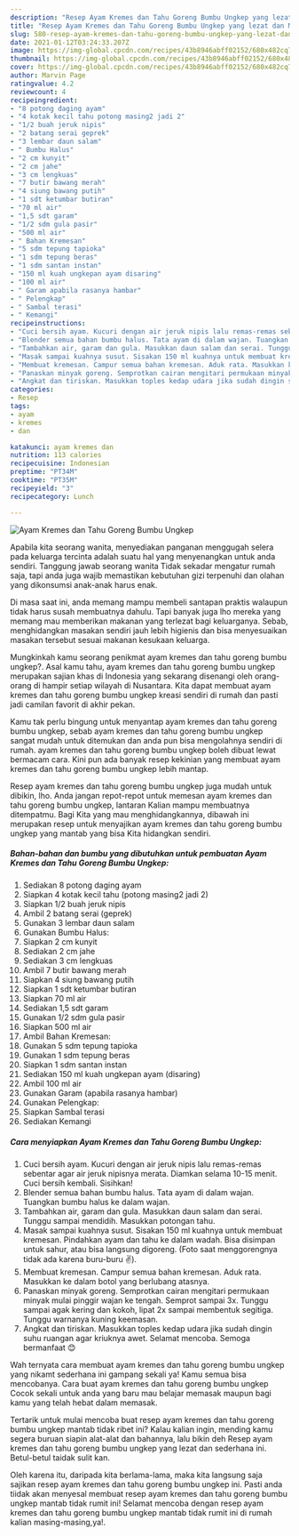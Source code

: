```yaml
---
description: "Resep Ayam Kremes dan Tahu Goreng Bumbu Ungkep yang lezat dan Mudah Dibuat"
title: "Resep Ayam Kremes dan Tahu Goreng Bumbu Ungkep yang lezat dan Mudah Dibuat"
slug: 580-resep-ayam-kremes-dan-tahu-goreng-bumbu-ungkep-yang-lezat-dan-mudah-dibuat
date: 2021-01-12T03:24:33.207Z
image: https://img-global.cpcdn.com/recipes/43b8946abff02152/680x482cq70/ayam-kremes-dan-tahu-goreng-bumbu-ungkep-foto-resep-utama.jpg
thumbnail: https://img-global.cpcdn.com/recipes/43b8946abff02152/680x482cq70/ayam-kremes-dan-tahu-goreng-bumbu-ungkep-foto-resep-utama.jpg
cover: https://img-global.cpcdn.com/recipes/43b8946abff02152/680x482cq70/ayam-kremes-dan-tahu-goreng-bumbu-ungkep-foto-resep-utama.jpg
author: Marvin Page
ratingvalue: 4.2
reviewcount: 4
recipeingredient:
- "8 potong daging ayam"
- "4 kotak kecil tahu potong masing2 jadi 2"
- "1/2 buah jeruk nipis"
- "2 batang serai geprek"
- "3 lembar daun salam"
- " Bumbu Halus"
- "2 cm kunyit"
- "2 cm jahe"
- "3 cm lengkuas"
- "7 butir bawang merah"
- "4 siung bawang putih"
- "1 sdt ketumbar butiran"
- "70 ml air"
- "1,5 sdt garam"
- "1/2 sdm gula pasir"
- "500 ml air"
- " Bahan Kremesan"
- "5 sdm tepung tapioka"
- "1 sdm tepung beras"
- "1 sdm santan instan"
- "150 ml kuah ungkepan ayam disaring"
- "100 ml air"
- " Garam apabila rasanya hambar"
- " Pelengkap"
- " Sambal terasi"
- " Kemangi"
recipeinstructions:
- "Cuci bersih ayam. Kucuri dengan air jeruk nipis lalu remas-remas sebentar agar air jeruk nipisnya merata. Diamkan selama 10-15 menit. Cuci bersih kembali. Sisihkan!"
- "Blender semua bahan bumbu halus. Tata ayam di dalam wajan. Tuangkan bumbu halus ke dalam wajan."
- "Tambahkan air, garam dan gula. Masukkan daun salam dan serai. Tunggu sampai mendidih. Masukkan potongan tahu."
- "Masak sampai kuahnya susut. Sisakan 150 ml kuahnya untuk membuat kremesan. Pindahkan ayam dan tahu ke dalam wadah. Bisa disimpan untuk sahur, atau bisa langsung digoreng. (Foto saat menggorengnya tidak ada karena buru-buru ✌)."
- "Membuat kremesan. Campur semua bahan kremesan. Aduk rata. Masukkan ke dalam botol yang berlubang atasnya."
- "Panaskan minyak goreng. Semprotkan cairan mengitari permukaan minyak mulai pinggir wajan ke tengah. Semprot sampai 3x. Tunggu sampai agak kering dan kokoh, lipat 2x sampai membentuk segitiga. Tunggu warnanya kuning keemasan."
- "Angkat dan tiriskan. Masukkan toples kedap udara jika sudah dingin suhu ruangan agar kriuknya awet. Selamat mencoba. Semoga bermanfaat 😊"
categories:
- Resep
tags:
- ayam
- kremes
- dan

katakunci: ayam kremes dan 
nutrition: 113 calories
recipecuisine: Indonesian
preptime: "PT34M"
cooktime: "PT35M"
recipeyield: "3"
recipecategory: Lunch

---
```



![Ayam Kremes dan Tahu Goreng Bumbu Ungkep](https://img-global.cpcdn.com/recipes/43b8946abff02152/680x482cq70/ayam-kremes-dan-tahu-goreng-bumbu-ungkep-foto-resep-utama.jpg)

Apabila kita seorang wanita, menyediakan panganan menggugah selera pada keluarga tercinta adalah suatu hal yang menyenangkan untuk anda sendiri. Tanggung jawab seorang  wanita Tidak sekadar mengatur rumah saja, tapi anda juga wajib memastikan kebutuhan gizi terpenuhi dan olahan yang dikonsumsi anak-anak harus enak.

Di masa  saat ini, anda memang mampu membeli santapan praktis walaupun tidak harus susah membuatnya dahulu. Tapi banyak juga lho mereka yang memang mau memberikan makanan yang terlezat bagi keluarganya. Sebab, menghidangkan masakan sendiri jauh lebih higienis dan bisa menyesuaikan masakan tersebut sesuai makanan kesukaan keluarga. 



Mungkinkah kamu seorang penikmat ayam kremes dan tahu goreng bumbu ungkep?. Asal kamu tahu, ayam kremes dan tahu goreng bumbu ungkep merupakan sajian khas di Indonesia yang sekarang disenangi oleh orang-orang di hampir setiap wilayah di Nusantara. Kita dapat membuat ayam kremes dan tahu goreng bumbu ungkep kreasi sendiri di rumah dan pasti jadi camilan favorit di akhir pekan.

Kamu tak perlu bingung untuk menyantap ayam kremes dan tahu goreng bumbu ungkep, sebab ayam kremes dan tahu goreng bumbu ungkep sangat mudah untuk ditemukan dan anda pun bisa mengolahnya sendiri di rumah. ayam kremes dan tahu goreng bumbu ungkep boleh dibuat lewat bermacam cara. Kini pun ada banyak resep kekinian yang membuat ayam kremes dan tahu goreng bumbu ungkep lebih mantap.

Resep ayam kremes dan tahu goreng bumbu ungkep juga mudah untuk dibikin, lho. Anda jangan repot-repot untuk memesan ayam kremes dan tahu goreng bumbu ungkep, lantaran Kalian mampu membuatnya ditempatmu. Bagi Kita yang mau menghidangkannya, dibawah ini merupakan resep untuk menyajikan ayam kremes dan tahu goreng bumbu ungkep yang mantab yang bisa Kita hidangkan sendiri.

<!--inarticleads1-->

##### Bahan-bahan dan bumbu yang dibutuhkan untuk pembuatan Ayam Kremes dan Tahu Goreng Bumbu Ungkep:

1. Sediakan 8 potong daging ayam
1. Siapkan 4 kotak kecil tahu (potong masing2 jadi 2)
1. Siapkan 1/2 buah jeruk nipis
1. Ambil 2 batang serai (geprek)
1. Gunakan 3 lembar daun salam
1. Gunakan  Bumbu Halus:
1. Siapkan 2 cm kunyit
1. Sediakan 2 cm jahe
1. Sediakan 3 cm lengkuas
1. Ambil 7 butir bawang merah
1. Siapkan 4 siung bawang putih
1. Siapkan 1 sdt ketumbar butiran
1. Siapkan 70 ml air
1. Sediakan 1,5 sdt garam
1. Gunakan 1/2 sdm gula pasir
1. Siapkan 500 ml air
1. Ambil  Bahan Kremesan:
1. Gunakan 5 sdm tepung tapioka
1. Gunakan 1 sdm tepung beras
1. Siapkan 1 sdm santan instan
1. Sediakan 150 ml kuah ungkepan ayam (disaring)
1. Ambil 100 ml air
1. Gunakan  Garam (apabila rasanya hambar)
1. Gunakan  Pelengkap:
1. Siapkan  Sambal terasi
1. Sediakan  Kemangi




<!--inarticleads2-->

##### Cara menyiapkan Ayam Kremes dan Tahu Goreng Bumbu Ungkep:

1. Cuci bersih ayam. Kucuri dengan air jeruk nipis lalu remas-remas sebentar agar air jeruk nipisnya merata. Diamkan selama 10-15 menit. Cuci bersih kembali. Sisihkan!
1. Blender semua bahan bumbu halus. Tata ayam di dalam wajan. Tuangkan bumbu halus ke dalam wajan.
1. Tambahkan air, garam dan gula. Masukkan daun salam dan serai. Tunggu sampai mendidih. Masukkan potongan tahu.
1. Masak sampai kuahnya susut. Sisakan 150 ml kuahnya untuk membuat kremesan. Pindahkan ayam dan tahu ke dalam wadah. Bisa disimpan untuk sahur, atau bisa langsung digoreng. (Foto saat menggorengnya tidak ada karena buru-buru ✌).
1. Membuat kremesan. Campur semua bahan kremesan. Aduk rata. Masukkan ke dalam botol yang berlubang atasnya.
1. Panaskan minyak goreng. Semprotkan cairan mengitari permukaan minyak mulai pinggir wajan ke tengah. Semprot sampai 3x. Tunggu sampai agak kering dan kokoh, lipat 2x sampai membentuk segitiga. Tunggu warnanya kuning keemasan.
1. Angkat dan tiriskan. Masukkan toples kedap udara jika sudah dingin suhu ruangan agar kriuknya awet. Selamat mencoba. Semoga bermanfaat 😊




Wah ternyata cara membuat ayam kremes dan tahu goreng bumbu ungkep yang nikamt sederhana ini gampang sekali ya! Kamu semua bisa mencobanya. Cara buat ayam kremes dan tahu goreng bumbu ungkep Cocok sekali untuk anda yang baru mau belajar memasak maupun bagi kamu yang telah hebat dalam memasak.

Tertarik untuk mulai mencoba buat resep ayam kremes dan tahu goreng bumbu ungkep mantab tidak ribet ini? Kalau kalian ingin, mending kamu segera buruan siapin alat-alat dan bahannya, lalu bikin deh Resep ayam kremes dan tahu goreng bumbu ungkep yang lezat dan sederhana ini. Betul-betul taidak sulit kan. 

Oleh karena itu, daripada kita berlama-lama, maka kita langsung saja sajikan resep ayam kremes dan tahu goreng bumbu ungkep ini. Pasti anda tiidak akan menyesal membuat resep ayam kremes dan tahu goreng bumbu ungkep mantab tidak rumit ini! Selamat mencoba dengan resep ayam kremes dan tahu goreng bumbu ungkep mantab tidak rumit ini di rumah kalian masing-masing,ya!.

